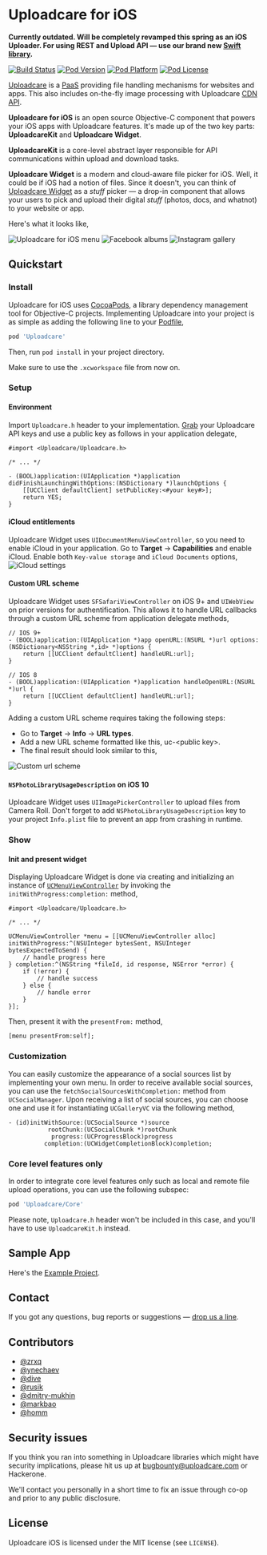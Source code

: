# Uploadcare for iOS

**Currently outdated. Will be completely revamped this spring as an iOS Uploader. For using REST and Upload API — use our brand new [Swift library](https://github.com/uploadcare/uploadcare-swift).**

[![Build Status](https://travis-ci.org/uploadcare/uploadcare-ios.svg?branch=master)](https://travis-ci.org/uploadcare/uploadcare-ios)
[![Pod Version](https://img.shields.io/cocoapods/v/Uploadcare.svg)](http://cocoadocs.org/docsets/Uploadcare)
[![Pod Platform](https://img.shields.io/cocoapods/p/Uploadcare.svg)](http://cocoadocs.org/docsets/Uploadcare)
[![Pod License](http://img.shields.io/cocoapods/l/Uploadcare.svg)](https://github.com/uploadcare/uploadcare-ios/blob/master/LICENSE)


[Uploadcare](https://uploadcare.com) is a
[PaaS](https://en.wikipedia.org/wiki/Platform_as_a_service)
providing file handling mechanisms for websites and apps.
This also includes on-the-fly image processing
with Uploadcare [CDN API](https://uploadcare.com/documentation/cdn/).

**Uploadcare for iOS** is an open source Objective-C component that
powers your iOS apps with Uploadcare features.
It's made up of the two key parts: **UploadcareKit** and **Uploadcare Widget**.

**UploadcareKit** is a core-level abstract layer responsible
for API communications within upload and download tasks.

**Uploadcare Widget** is a modern and cloud-aware file picker for iOS.
Well, it could be if iOS had a notion of files. Since it doesn't, you
can think of [Uploadcare Widget](https://uploadcare.com/documentation/widget/)
as a *stuff* picker — a drop-in component that allows your users to pick
and upload their digital *stuff* (photos, docs, and whatnot) to your website
or app.

Here's what it looks like,

![Uploadcare for iOS menu](https://ucarecdn.com/6fd1868d-6cda-4282-b932-683fd1c0b837/-/stretch/off/-/resize/250x/) ![Facebook albums](https://ucarecdn.com/81da28a4-1522-4b44-8d03-8eea18b94dd4/-/stretch/off/-/resize/250x/)
![Instagram gallery](https://ucarecdn.com/2405cae1-e653-424f-af21-c244dda2d77f/-/stretch/off/-/resize/250x/)

## Quickstart

### Install

Uploadcare for iOS uses [CocoaPods](http://cocoapods.org),
a library dependency management tool for Objective-C projects.
Implementing Uploadcare into your project is as simple as adding
the following line to your
[Podfile](https://github.com/CocoaPods/CocoaPods/wiki/A-Podfile),

```ruby
pod 'Uploadcare'
```

Then, run `pod install` in your project directory.

Make sure to use the `.xcworkspace` file from now on.

### Setup
#### Environment

Import `Uploadcare.h` header to your implementation.
[Grab](http://kb.uploadcare.com/article/234-uc-project-and-account)
your Uploadcare API keys and use a public key
as follows in your application delegate,

```objc
#import <Uploadcare/Uploadcare.h>

/* ... */

- (BOOL)application:(UIApplication *)application didFinishLaunchingWithOptions:(NSDictionary *)launchOptions {
    [[UCClient defaultClient] setPublicKey:<#your key#>];
    return YES;
}
```

#### iCloud entitlements
Uploadcare Widget uses `UIDocumentMenuViewController`,
so you need to enable iCloud in your application. 
Go to **Target** -> **Capabilities** and enable iCloud.
Enable both `Key-value storage` and `iCloud Documents` options,
![iCloud settings](https://ucarecdn.com/738d9b6f-517d-417c-b048-d0d08a411e80/)

#### Custom URL scheme
Uploadcare Widget uses `SFSafariViewController` on iOS 9+ and
`UIWebView` on prior versions for authentification.
This allows it to handle URL callbacks through a custom URL
scheme from application delegate methods,

```objc
// IOS 9+
- (BOOL)application:(UIApplication *)app openURL:(NSURL *)url options:(NSDictionary<NSString *,id> *)options {
    return [[UCClient defaultClient] handleURL:url];
}

// IOS 8
- (BOOL)application:(UIApplication *)application handleOpenURL:(NSURL *)url {
    return [[UCClient defaultClient] handleURL:url];
}
```
Adding a custom URL scheme requires taking the following steps:

* Go to **Target** -> **Info** -> **URL types**.
* Add a new URL scheme formatted like this, uc-\<public key\>.
* The final result should look similar to this,

![Custom url scheme](https://ucarecdn.com/7426b014-7888-49dc-a44d-3c8655567796/)

#### `NSPhotoLibraryUsageDescription` on iOS 10
Uploadcare Widget uses `UIImagePickerController` to upload files
from Camera Roll. Don't forget to add `NSPhotoLibraryUsageDescription`
key to your project `Info.plist` file to prevent an app from crashing
in runtime.

### Show
#### Init and present widget

Displaying Uploadcare Widget is done via creating and initializing
an instance of 
[`UCMenuViewController`](https://github.com/uploadcare/uploadcare-ios/UploadcareWidget/UCMenuViewController.h)
by invoking the `initWithProgress:completion:` method,

```objc
#import <Uploadcare/Uploadcare.h>

/* ... */

UCMenuViewController *menu = [[UCMenuViewController alloc] initWithProgress:^(NSUInteger bytesSent, NSUInteger bytesExpectedToSend) {
    // handle progress here
} completion:^(NSString *fileId, id response, NSError *error) {
    if (!error) {
        // handle success
    } else {
        // handle error
    }
}];
```

Then, present it with the `presentFrom:` method,

```objc
[menu presentFrom:self];
```

### Customization

You can easily customize the appearance of a social sources list
by implementing your own menu.
In order to receive available social sources, you can use the
`fetchSocialSourcesWithCompletion:` method from `UCSocialManager`.
Upon receiving a list of social sources,
you can choose one and use it for instantiating
`UCGalleryVC` via the following method,

```objc
- (id)initWithSource:(UCSocialSource *)source
           rootChunk:(UCSocialChunk *)rootChunk
            progress:(UCProgressBlock)progress
          completion:(UCWidgetCompletionBlock)completion;
```

### Core level features only

In order to integrate core level features only such as local
and remote file upload operations, you can use the following subspec:

```ruby
pod 'Uploadcare/Core'
```

Please note, `Uploadcare.h` header won't be included in this case,
and you'll have to use `UploadcareKit.h` instead.

## Sample App

Here's the [Example Project](https://github.com/uploadcare/uploadcare-ios/tree/master/Example). 

## Contact

If you got any questions, bug reports or suggestions —
[drop us a line](mailto:hello@uploadcare.com).

## Contributors

- [@zrxq](https://github.com/zrxq)
- [@ynechaev](https://github.com/ynechaev)
- [@dive](https://github.com/dive)
- [@rusik](https://github.com/rusik)
- [@dmitry-mukhin](https://github.com/dmitry-mukhin)
- [@markbao](https://github.com/markbao)
- [@homm](https://github.com/homm)

## Security issues

If you think you ran into something in Uploadcare libraries
which might have security implications, please hit us up at
[bugbounty@uploadcare.com](mailto:bugbounty@uploadcare.com)
or Hackerone.

We'll contact you personally in a short time to fix an issue
through co-op and prior to any public disclosure.

## License 

Uploadcare iOS is licensed under the MIT license (see `LICENSE`).
